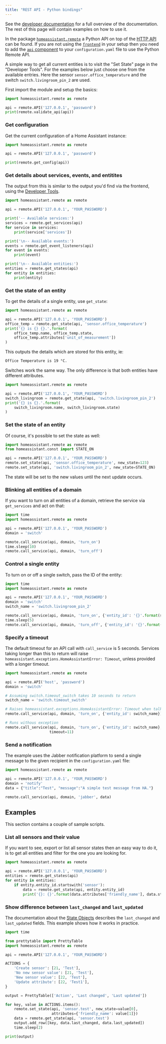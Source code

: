 ```yaml
---
title: "REST API - Python bindings"
---
```


See the [developer documentation][devdocs] for a full overview of the documentation. The rest of this page will contain examples on how to use it.

[devdocs]: https://dev-docs.home-assistant.io/en/master/api/homeassistant.html#module-homeassistant.remote

In the package [`homeassistant.remote`](https://github.com/home-assistant/home-assistant/blob/master/homeassistant/remote.py) a Python API on top of the [HTTP API](https://www.home-assistant.io/developers/api/) can be found. If you are not using the [`frontend`](https://www.home-assistant.io/components/frontend/) in your setup then you need to add the [`api` component](https://www.home-assistant.io/components/api/) to your `configuration.yaml` file to use the Python Remote API.

A simple way to get all current entities is to visit the "Set State" page in the "Developer Tools". For the examples below just choose one from the available entries. Here the sensor `sensor.office_temperature` and the switch `switch.livingroom_pin_2` are used.

First import the module and setup the basics:

```python
import homeassistant.remote as remote

api = remote.API('127.0.0.1', 'password')
print(remote.validate_api(api))
```

### Get configuration

Get the current configuration of a Home Assistant instance:

```python
import homeassistant.remote as remote

api = remote.API('127.0.0.1', 'password')

print(remote.get_config(api))
```

### Get details about services, events, and entitites

The output from this is similar to the output you'd find via the frontend, using the [Developer Tools](https://www.home-assistant.io/docs/tools/dev-tools/).

```python
import homeassistant.remote as remote

api = remote.API('127.0.0.1', 'YOUR_PASSWORD')

print('-- Available services:')
services = remote.get_services(api)
for service in services:
    print(service['services'])

print('\n-- Available events:')
events = remote.get_event_listeners(api)
for event in events:
    print(event)

print('\n-- Available entities:')
entities = remote.get_states(api)
for entity in entities:
    print(entity)
```

### Get the state of an entity

To get the details of a single entity, use `get_state`:

```python
import homeassistant.remote as remote

api = remote.API('127.0.0.1', 'YOUR_PASSWORD')
office_temp = remote.get_state(api, 'sensor.office_temperature')
print('{} is {} {}.'.format(
    office_temp.name, office_temp.state,
    office_temp.attributes['unit_of_measurement'])
)
```

This outputs the details which are stored for this entity, ie:

```bash
Office Temperature is 19 °C.
```

Switches work the same way. The only difference is that both entities have different attributes.

```python
import homeassistant.remote as remote

api = remote.API('127.0.0.1', 'YOUR_PASSWORD')
switch_livingroom = remote.get_state(api, 'switch.livingroom_pin_2')
print('{} is {}.'.format(
    switch_livingroom.name, switch_livingroom.state)
)
```

### Set the state of an entity

Of course, it's possible to set the state as well:

```python
import homeassistant.remote as remote
from homeassistant.const import STATE_ON

api = remote.API('127.0.0.1', 'YOUR_PASSWORD')
remote.set_state(api, 'sensor.office_temperature', new_state=123)
remote.set_state(api, 'switch.livingroom_pin_2', new_state=STATE_ON)
```

The state will be set to the new values until the next update occurs.

### Blinking all entities of a domain

If you want to turn on all entities of a domain, retrieve the service via `get_services` and act on that:


```python
import time
import homeassistant.remote as remote

api = remote.API('127.0.0.1', 'YOUR_PASSWORD')
domain = 'switch'

remote.call_service(api, domain, 'turn_on')
time.sleep(10)
remote.call_service(api, domain, 'turn_off')
```

### Control a single entity

To turn on or off a single switch, pass the ID of the entity:

```python
import time
import homeassistant.remote as remote

api = remote.API('127.0.0.1', 'YOUR_PASSWORD')
domain = 'switch'
switch_name = 'switch.livingroom_pin_2'

remote.call_service(api, domain, 'turn_on', {'entity_id': '{}'.format(switch_name)})
time.sleep(5)
remote.call_service(api, domain, 'turn_off', {'entity_id': '{}'.format(switch_name)})
```

### Specify a timeout

The default timeout for an API call with `call_service` is 5 seconds. Services
taking longer than this to return will raise
`homeassistant.exceptions.HomeAssistantError: Timeout`, unless provided with a
longer timeout.

```python
import homeassistant.remote as remote

api = remote.API('host', 'password')
domain = 'switch'

# Assuming switch.timeout_switch takes 10 seconds to return
switch_name = 'switch.timeout_switch'

# Raises homeassistant.exceptions.HomeAssistantError: Timeout when talking to
remote.call_service(api, domain, 'turn_on', {'entity_id': switch_name})

# Runs withous exception
remote.call_service(api, domain, 'turn_on', {'entity_id': switch_name},
                    timeout=11)
```

### Send a notification

The example uses the Jabber notification platform to send a single message to the given recipient in the `configuration.yaml` file:

```python
import homeassistant.remote as remote

api = remote.API('127.0.0.1', 'YOUR_PASSWORD')
domain = 'notify'
data = {"title":"Test", "message":"A simple test message from HA."}

remote.call_service(api, domain, 'jabber', data)
```

## Examples

This section contains a couple of sample scripts.

### List all sensors and their value

If you want to see, export or list all sensor states then an easy way to do it, is to get all entities and filter for the one you are looking for.

```python
import homeassistant.remote as remote

api = remote.API('127.0.0.1', 'YOUR_PASSWORD')
entities = remote.get_states(api)
for entity in entities:
    if entity.entity_id.startswith('sensor'):
        data = remote.get_state(api, entity.entity_id)
        print('{}: {}'.format(data.attributes['friendly_name'], data.state))
```

### Show difference between `last_changed` and `last_updated`

The documentation about the [State Objects](https://www.home-assistant.io/docs/configuration/state_object/) describes the
`last_changed` and `last_updated` fields. This example shows how it works in practice.

```python
import time

from prettytable import PrettyTable
import homeassistant.remote as remote

api = remote.API('127.0.0.1', 'YOUR_PASSWORD')

ACTIONS = {
    'Create sensor': [21, 'Test'],
    'No new sensor value': [21, 'Test'],
    'New sensor value': [22, 'Test'],
    'Update attribute': [22, 'Test1'],
}

output = PrettyTable(['Action', 'Last changed', 'Last updated'])

for key, value in ACTIONS.items():
    remote.set_state(api, 'sensor.test', new_state=value[0],
                     attributes={'friendly_name': value[1]})
    data = remote.get_state(api, 'sensor.test')
    output.add_row([key, data.last_changed, data.last_updated])
    time.sleep(2)

print(output)
```

